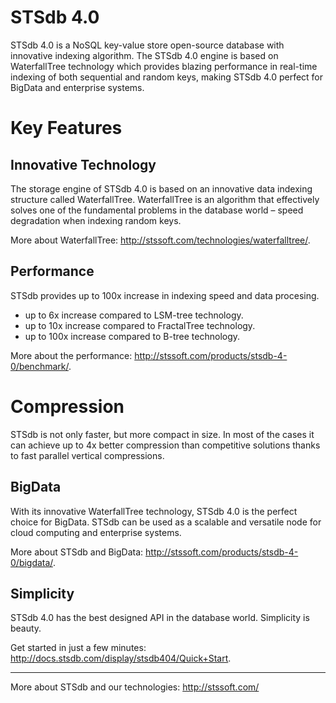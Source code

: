 # STSdb 4.0

STSdb 4.0 is a NoSQL key-value store open-source database with innovative indexing algorithm. The STSdb 4.0 engine is based on WaterfallTree technology which provides blazing performance in real-time indexing of both sequential and random keys, making STSdb 4.0 perfect for BigData and enterprise systems.

# Key Features

## Innovative Technology
The storage engine of STSdb 4.0 is based on an innovative data indexing structure called WaterfallTree. WaterfallTree is an algorithm that effectively solves one of the fundamental problems in the database world – speed degradation when indexing random keys.

More about WaterfallTree: http://stssoft.com/technologies/waterfalltree/.

## Performance
STSdb provides up to 100x increase in indexing speed and data procesing.

* up to 6x increase compared to LSM-tree technology.
* up to 10x increase compared to FractalTree technology.
* up to 100x increase compared to B-tree technology.
 
More about the performance: http://stssoft.com/products/stsdb-4-0/benchmark/.

# Compression
STSdb is not only faster, but more compact in size. In most of the cases it can achieve up to 4x better compression than competitive solutions thanks to fast parallel vertical compressions.

## BigData
With its innovative WaterfallTree technology, STSdb 4.0 is the perfect choice for BigData. STSdb can be used as a scalable and versatile node for cloud computing and enterprise systems. 

More about STSdb and BigData: http://stssoft.com/products/stsdb-4-0/bigdata/.

## Simplicity
STSdb 4.0 has the best designed API in the database world. Simplicity is beauty.

Get started in just a few minutes: http://docs.stsdb.com/display/stsdb404/Quick+Start.
***
More about STSdb and our technologies: http://stssoft.com/
